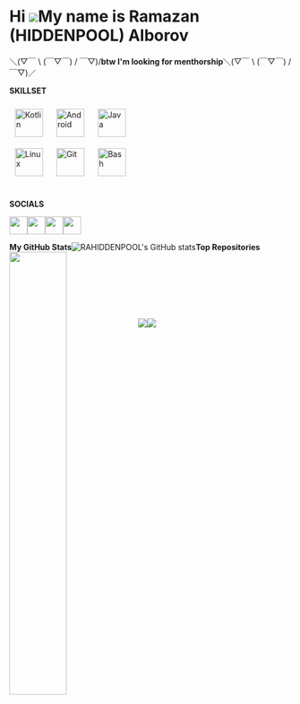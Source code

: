 Hi ![](https://user-images.githubusercontent.com/18350557/176309783-0785949b-9127-417c-8b55-ab5a4333674e.gif)My name is Ramazan (HIDDENPOOL) Alborov
=======================================================================================================================================
＼(▽￣ \ (￣▽￣) / ￣▽)/**btw I'm looking for menthorship**＼(▽￣ \ (￣▽￣) / ￣▽)／

**SKILLSET**
</a> 
<p align="left">
<div align="left">  
<a href="https://kotlinlang.org/" target="_blank"><img style="margin: 10px" src="https://profilinator.rishav.dev/skills-assets/kotlinlang-icon.svg" alt="Kotlin" height="50" /></a>  
<a href="https://www.android.com/intl/en_in/" target="_blank"><img style="margin: 10px" src="https://profilinator.rishav.dev/skills-assets/android-original-wordmark.svg" alt="Android" height="50" /></a>  
<a href="https://www.java.com/" target="_blank"><img style="margin: 10px" src="https://profilinator.rishav.dev/skills-assets/java-original-wordmark.svg" alt="Java" height="50" /></a>  
</div>
</td><td valign="top" width="33%">
</td><td valign="top" width="33%">
<div align="left">  </a>  
<a href="https://www.linux.org/" target="_blank"><img style="margin: 10px" src="https://profilinator.rishav.dev/skills-assets/linux-original.svg" alt="Linux" height="50" /></a>  
<a href="https://github.com/" target="_blank"><img style="margin: 10px" src="https://profilinator.rishav.dev/skills-assets/git-scm-icon.svg" alt="Git" height="50" /></a>  
<a href="https://www.gnu.org/software/bash/" target="_blank"><img style="margin: 10px" src="https://profilinator.rishav.dev/skills-assets/gnu_bash-icon.svg" alt="Bash" height="50" /></a>  
</div>
</td></tr></table>  
<br/>

**SOCIALS**
<p align="left"><a href="https://discord.com/users/HIDDENPOOL#2851" target="_blank" rel="noreferrer"><img src="https://raw.githubusercontent.com/danielcranney/readme-generator/main/public/icons/socials/discord.svg" width="32" height="32" /></a><a href="https://www.github.com/RAHIDDENPOOL" target="_blank" rel="noreferrer"><img src="https://raw.githubusercontent.com/danielcranney/readme-generator/main/public/icons/socials/github.svg" width="32" height="32" /></a><a href="https://www.stackoverflow.com/users/20420646/hiddenpool" target="_blank" rel="noreferrer"><img src="https://raw.githubusercontent.com/danielcranney/readme-generator/main/public/icons/socials/stackoverflow.svg" width="32" height="32" /></a><a href="https://www.twitter.com/HIDDENP0OL?t=4T0c9tNbAnmOFUtaUlhsuw&s=09" target="_blank" rel="noreferrer"><img src="https://raw.githubusercontent.com/danielcranney/readme-generator/main/public/icons/socials/twitter.svg" width="32" height="32" /></a></p>
<b>My GitHub Stats</b><ahref="http://www.github.com/RAHIDDENPOOL"><img src="https://github-readme-stats.vercel.app/api?username=RAHIDDENPOOL&show_icons=true&hide=&count_private=true&title_color=22c55e&text_color=ffffff&icon_color=22c55e&bg_color=000000&hide_border=true&show_icons=true" alt="RAHIDDENPOOL's GitHub stats" /></a><ahref="http://www.github.com/RAHIDDENPOOL"><imgsrc="https://github-readme-streak-stats.herokuapp.com/?user=RAHIDDENPOOL&stroke=ffffff&background=000000&ring=22c55e&fire=22c55e&currStreakNum=ffffff&currStreakLabel=22c55e&sideNums=ffffff&sideLabels=ffffff&dates=ffffff&hide_border=true" /></a><b>Top Repositories</b><div width="100%" align="center"><a href="https://github.com/RAHIDDENPOOL/NewsApplication_" align="left"><img align="left" width="45%" src="https://github-readme-stats.vercel.app/api/pin/?username=RAHIDDENPOOL&repo=NewsApplication_&title_color=22c55e&text_color=ffffff&icon_color=22c55e&bg_color=000000&hide_border=true&locale=en" /></a></div><br /><br /><br /><br /><br /><br /><br />
<a href="https://www.twitter.com/HIDDENP0OL?t=4T0c9tNbAnmOFUtaUlhsuw&s=09" target="_blank" rel="noreferrer"><img
                  src="https://img.shields.io/twitter/follow/HIDDENP0OL?t=4T0c9tNbAnmOFUtaUlhsuw&s=09?logo=twitter&style=for-the-badge&color=22c55e&labelColor=000000"
                /></a><a href="https://www.github.com/RAHIDDENPOOL" target="_blank" rel="noreferrer"><img
                  src="https://img.shields.io/github/followers/RAHIDDENPOOL?logo=github&style=for-the-badge&color=22c55e&labelColor=000000" />

